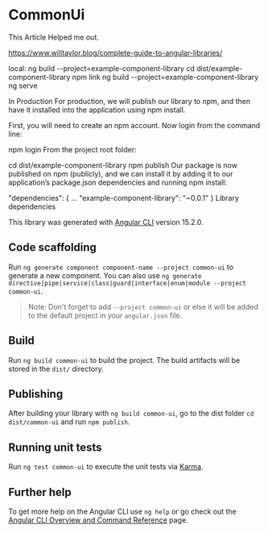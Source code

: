# CommonUi

This Article Helped me out.

https://www.willtaylor.blog/complete-guide-to-angular-libraries/

local:
ng build --project=example-component-library
cd dist/example-component-library
npm link
ng build --project=example-component-library
ng serve

In Production
For production, we will publish our library to npm, and then have it installed into the application using npm install.

First, you will need to create an npm account. Now login from the command line:

npm login
From the project root folder:

cd dist/example-component-library
npm publish
Our package is now published on npm (publicly), and we can install it by adding it to our application’s package.json dependencies and running npm install:

"dependencies": {
    ...
    "example-component-library": "~0.0.1"
}
Library dependencies

This library was generated with [Angular CLI](https://github.com/angular/angular-cli) version 15.2.0.

## Code scaffolding

Run `ng generate component component-name --project common-ui` to generate a new component. You can also use `ng generate directive|pipe|service|class|guard|interface|enum|module --project common-ui`.
> Note: Don't forget to add `--project common-ui` or else it will be added to the default project in your `angular.json` file. 

## Build

Run `ng build common-ui` to build the project. The build artifacts will be stored in the `dist/` directory.

## Publishing

After building your library with `ng build common-ui`, go to the dist folder `cd dist/common-ui` and run `npm publish`.

## Running unit tests

Run `ng test common-ui` to execute the unit tests via [Karma](https://karma-runner.github.io).

## Further help

To get more help on the Angular CLI use `ng help` or go check out the [Angular CLI Overview and Command Reference](https://angular.io/cli) page.
